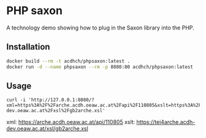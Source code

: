 # PHP saxon

A technology demo showing how to plug in the Saxon library into the PHP.

## Installation

```bash
docker build --rm -t acdhch/phpsaxon:latest .
docker run -d --name phpsaxon --rm -p 8080:80 acdhch/phpsaxon:latest
```

## Usage

```
curl -i 'http://127.0.0.1:8080/?xml=https%3A%2F%2Farche.acdh.oeaw.ac.at%2Fapi%2F110805&xslt=https%3A%2F%2Ftei4arche.acdh-dev.oeaw.ac.at%2Fxsl%2Fgb2arche.xsl'
```

xml: https://arche.acdh.oeaw.ac.at/api/110805
xslt: https://tei4arche.acdh-dev.oeaw.ac.at/xsl/gb2arche.xsl

